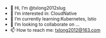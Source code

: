 - 👋 Hi, I’m @txlong2012slug
- 👀 I’m interested in: CloudNative 
- 🌱 I’m currently learning:Kubernetes, Istio
- 💞️ I’m looking to collaborate on ...
- 📫 How to reach me: txlong2012@163.com
